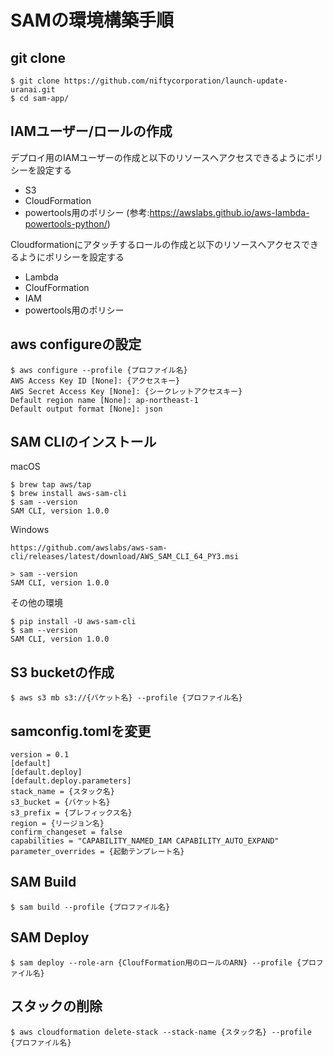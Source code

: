 # SAMの環境構築手順

## git clone
```
$ git clone https://github.com/niftycorporation/launch-update-uranai.git
$ cd sam-app/
```

## IAMユーザー/ロールの作成

デプロイ用のIAMユーザーの作成と以下のリソースへアクセスできるようにポリシーを設定する
* S3
* CloudFormation
* powertools用のポリシー (参考:https://awslabs.github.io/aws-lambda-powertools-python/)


Cloudformationにアタッチするロールの作成と以下のリソースへアクセスできるようにポリシーを設定する
* Lambda
* CloufFormation
* IAM
* powertools用のポリシー 

## aws configureの設定

```
$ aws configure --profile {プロファイル名}
AWS Access Key ID [None]: {アクセスキー}
AWS Secret Access Key [None]: {シークレットアクセスキー}
Default region name [None]: ap-northeast-1
Default output format [None]: json
```

## SAM CLIのインストール

macOS
```
$ brew tap aws/tap
$ brew install aws-sam-cli
$ sam --version
SAM CLI, version 1.0.0
```

Windows
```
https://github.com/awslabs/aws-sam-cli/releases/latest/download/AWS_SAM_CLI_64_PY3.msi

> sam --version
SAM CLI, version 1.0.0
```

その他の環境
```
$ pip install -U aws-sam-cli
$ sam --version
SAM CLI, version 1.0.0
```

## S3 bucketの作成

```
$ aws s3 mb s3://{バケット名} --profile {プロファイル名}
```

## samconfig.tomlを変更

```
version = 0.1
[default]
[default.deploy]
[default.deploy.parameters]
stack_name = {スタック名}
s3_bucket = {バケット名}
s3_prefix = {プレフィックス名}
region = {リージョン名}
confirm_changeset = false
capabilities = "CAPABILITY_NAMED_IAM CAPABILITY_AUTO_EXPAND"
parameter_overrides = {起動テンプレート名}
```

## SAM Build

```
$ sam build --profile {プロファイル名}
```

## SAM Deploy

```
$ sam deploy --role-arn {CloufFormation用のロールのARN} --profile {プロファイル名}
```

## スタックの削除

```
$ aws cloudformation delete-stack --stack-name {スタック名} --profile {プロファイル名}
```